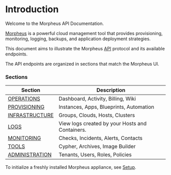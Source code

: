 # Introduction

Welcome to the Morpheus API Documentation. 

[Morpheus](https://www.morpheusdata.com/) is a powerful cloud management tool that provides provisioning, monitoring, logging, backups, and application deployment strategies.

This document aims to illustrate the Morpheus [API](#api) protocol and its available endpoints.

The API endpoints are organized in sections that match the Morpheus UI.

### Sections

Section |  Description
--------- | -------
[OPERATIONS](#operations) | Dashboard, Activity, Billing, Wiki
[PROVISIONING](#provisioning) | Instances, Apps, Blueprints, Automation
[INFRASTRUCTURE](#infrastructure) | Groups, Clouds, Hosts, Clusters
[LOGS](#logs) | View logs created by your Hosts and Containers.
[MONITORING](#monitoring) | Checks, Incidents, Alerts, Contacts
[TOOLS](#tools) | Cypher, Archives, Image Builder
[ADMINISTRATION](#administration) | Tenants, Users, Roles, Policies

To initialize a freshly installed Morpheus appliance, see [Setup](#setup).

